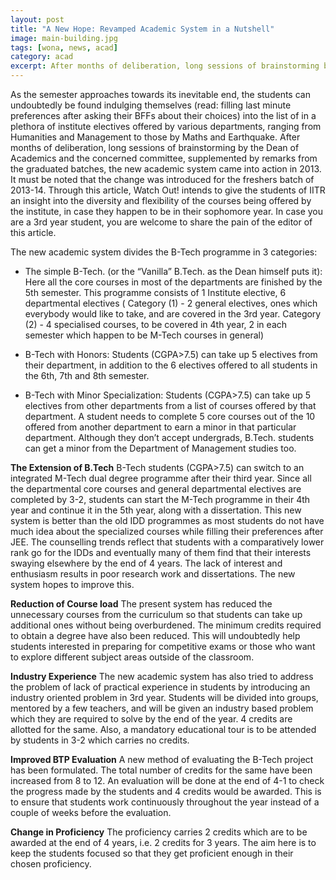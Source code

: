 ```yaml
---
layout: post
title: "A New Hope: Revamped Academic System in a Nutshell"
image: main-building.jpg
tags: [wona, news, acad]
category: acad
excerpt: After months of deliberation, long sessions of brainstorming by the Dean of Academics and the concerned committee, supplemented by remarks from the graduated batches, the new academic system came into action in 2013.
---
```

As the semester approaches towards its inevitable end, the students can undoubtedly be found indulging themselves (read: filling last minute preferences after asking their BFFs about their choices) into the list of  in a plethora of institute electives offered by various departments, ranging from Humanities and Management to those by Maths and Earthquake. After months of deliberation, long sessions of brainstorming by the Dean of Academics and the concerned committee, supplemented by remarks from the graduated batches, the new academic system came into action in 2013. It must be noted that the change was introduced for the freshers batch of 2013-14. Through this article, Watch Out! intends to give the students of IITR an insight into the diversity and flexibility of the courses being offered by the institute, in case they happen to be in their sophomore year. In case you are a 3rd year student, you are welcome to share the pain of the editor of this article. 

The new academic system divides the B-Tech programme in 3 categories:


*	The simple B-Tech. (or the “Vanilla” B.Tech. as the Dean himself puts it): Here all the core courses in most of the         	departments are finished by the 5th semester. This programme consists of 1 Institute elective, 6 departmental electives (		Category (1) - 2 general electives, ones which everybody would like to take, and are covered in the 3rd year. Category (2) 		- 4 specialised courses, to be covered in 4th year, 2 in each semester which happen to be M-Tech courses in general)


*   B-Tech with Honors: Students (CGPA>7.5) can take up 5 electives from their department, in addition to the 6 electives       	offered  to all students in the 6th, 7th and 8th semester.


*	B-Tech with Minor Specialization: Students (CGPA>7.5) can take up 5 electives from other departments from a list of courses 	offered by that department. 
	A student needs to complete 5 core courses out of the 10 offered from another department to earn a minor in that particular department. Although they don’t accept undergrads, B.Tech. students can get a minor from the Department of Management studies too.  

__The Extension of B.Tech__
B-Tech students (CGPA>7.5) can switch to an integrated M-Tech dual degree programme after their third year. Since all the departmental core courses and general departmental electives are completed by 3-2, students can start the M-Tech programme in their 4th year and continue it in the 5th year, along with a dissertation. This new system is better than the old IDD programmes as most students do not have much idea about the specialized courses while filling their preferences after JEE. The counselling trends reflect that students with a comparatively lower rank go for the IDDs and eventually many of them find that their interests swaying elsewhere by the end of 4 years. The lack of interest and enthusiasm results in poor research work and dissertations. The new system hopes to improve this. 

__Reduction of Course load__
The present system has reduced the unnecessary courses from the curriculum so that students can take up additional ones without being overburdened. The minimum credits required to obtain a degree have also been reduced. This will undoubtedly help students  interested in preparing for competitive exams or those who want to explore different subject areas outside of the classroom. 


__Industry Experience__
The new academic system has also tried to address the problem of lack of practical experience in students by introducing an industry oriented problem in 3rd year. Students will be divided into groups, mentored by a few teachers, and will be given an industry based problem which they are required to solve by the end of the year. 4 credits are allotted for the same. Also, a mandatory educational tour is to be attended by students in 3-2 which carries no credits.

__Improved BTP Evaluation__
A new method of evaluating the B-Tech project has been formulated. The total number of credits for the same have been increased from 8 to 12. An evaluation will be done at the end of 4-1 to check the progress made by the students and 4 credits would be awarded. This is to ensure that students work continuously throughout the year instead of a couple of weeks before the evaluation.

__Change in Proficiency__
The proficiency carries 2 credits which are to be awarded at the end of 4 years, i.e. 2 credits for 3 years. The aim here is to keep the students focused so that they get proficient enough in their chosen proficiency. 



